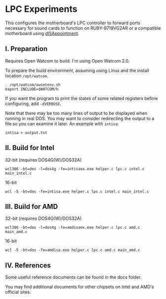 # LPC Experiments
This configures the motherboard's LPC controller to forward ports necessary 
for sound cards to function on RUBY-9719VG2AR or a compatible motherboard 
using [dISAppointment](https://github.com/rasteri/dISAppointment).

## I. Preparation
Requires Open Watcom to build. I'm using Open Watcom 2.0.

To prepare the build environment, assuming using Linux and the install 
location `/opt/watcom`.

```
. /opt/watcom/owsetenv.sh
export INCLUDE=$WATCOM/h
```

If you want the program to print the states of some related registers before 
configuring, add `-dVERBOSE`.

Note that there may be too many lines of output to be displayed when running 
in real DOS. You may want to consider redirecting the output to a file so you 
can examine it later. An example with `intisa`:

```
intisa > output.txt
```

## II. Build for Intel
32-bit (requires DOS4G(W)/DOS32A)
```
wcl386 -bt=dos -l=dos4g -fe=intisaex.exe helper.c lpc.c intel.c main_intel.c
```
16-bit
```
wcl -5 -bt=dos -fe=intisa.exe helper.c lpc.c intel.c main_intel.c
```

## III. Build for AMD
32-bit (requires DOS4G(W)/DOS32A)
```
wcl386 -bt=dos -l=dos4g -fe=amdisaex.exe helper.c lpc.c amd.c main_amd.c
```
16-bit
```
wcl -5 -bt=dos -fe=amdisa.exe helper.c lpc.c amd.c main_amd.c
```
## IV. References
Some useful reference documents can be found in the docs folder.

You may find additional documents for other chipsets on Intel and AMD's 
official sites.